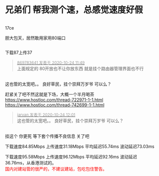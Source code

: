 # 兄弟们 帮我测个速，总感觉速度好假


<img id="aimg_qo19o" onclick="zoom(this, this.src, 0, 0, 0)" class="zoom" src="https://www.stardock.cf/images/2020/10/24/SNIMOK-EKRANA-2020-10-24-V-11.51.30.png" onmouseover="img_onmouseoverfunc(this)" onload="thumbImg(this)" border="0" alt="" />

17ce

胆大包天，居然敢用家用80端口

<img id="aimg_hi2zt" onclick="zoom(this, this.src, 0, 0, 0)" class="zoom" src="https://s3.jpg.cm/2020/10/24/Nrpdu.png" onmouseover="img_onmouseoverfunc(this)" onload="thumbImg(this)" border="0" alt="" />

下载87上传37<img id="aimg_pCIhU" onclick="zoom(this, this.src, 0, 0, 0)" class="zoom" src="https://cdn.jsdelivr.net/gh/hishis/forum-master/public/images/patch.gif" onmouseover="img_onmouseoverfunc(this)" onload="thumbImg(this)" border="0" alt="" />

<div class="quote"><blockquote><font size="2"><a href="https://www.hostloc.com/forum.php?mod=redirect&amp;goto=findpost&amp;pid=9345097&amp;ptid=757916" target="_blank"><font color="#999999">869783641 发表于 2020-10-24 11:49</font></a></font><br />
上面规定的 80开放也不让你放东西 就是挂个路由器管理界面也不行</blockquote></div><br />
这也管的太宽吧。。 良好草民，挂个崇拜万岁爷 可以么？

赶紧关了吧不然这就是下场，大概一个半月喝茶<br />
https://www.hostloc.com/thread-722971-1-1.html<br />
https://www.hostloc.com/thread-742699-1-1.html

<div class="quote"><blockquote><font size="2"><a href="https://www.hostloc.com/forum.php?mod=redirect&amp;goto=findpost&amp;pid=9345140&amp;ptid=757916" target="_blank"><font color="#999999">jarvan 发表于 2020-10-24 12:01</font></a></font><br />
这也管的太宽吧。。 良好草民，挂个崇拜万岁爷 可以么？</blockquote></div><br />
挂这个 你更死 等下套个传播不良信息 关了吧<img id="aimg_m5r00" onclick="zoom(this, this.src, 0, 0, 0)" class="zoom" src="https://cdn.jsdelivr.net/gh/hishis/forum-master/public/images/patch.gif" onmouseover="img_onmouseoverfunc(this)" onload="thumbImg(this)" border="0" alt="" />

下载速度84.85Mbps 上传速度31.18Mbps 平均延迟55.74ms 波动延迟73.03ms<br />


 下载速度95.58Mbps 上传速度96.12Mbps 平均延迟92.16ms 波动延迟36.76ms，从香港测试的。<br />
<font color="Red">国内对建站管的很严的，不建议建站，包吃包住警告。</font>

